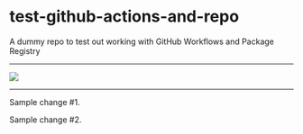 # test-github-actions-and-repo
A dummy repo to test out working with GitHub Workflows and Package Registry

---

[![](https://github.com/ebekker/test-github-actions-and-repo/workflows/.github/workflows/on_push_or_create.yml/badge.svg)](https://github.com/ebekker/test-github-actions-and-repo/actions?workflow=.github%2Fworkflows%2Fon_push_or_create.yml)

---

Sample change #1.

Sample change #2.
